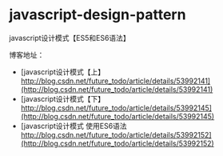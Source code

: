# javascript-design-pattern
javascript设计模式【ES5和ES6语法】

博客地址：
- [javascript设计模式【上】http://blog.csdn.net/future_todo/article/details/53992141](http://blog.csdn.net/future_todo/article/details/53992141)
- [javascript设计模式【下】http://blog.csdn.net/future_todo/article/details/53992145](http://blog.csdn.net/future_todo/article/details/53992145)
- [javascript设计模式 使用ES6语法 http://blog.csdn.net/future_todo/article/details/53992152](http://blog.csdn.net/future_todo/article/details/53992152)

